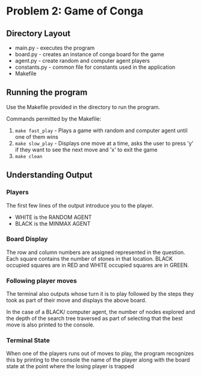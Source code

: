 # Problem 2: Game of Conga

## Directory Layout

* main.py - executes the program
* board.py - creates an instance of conga board for the game
* agent.py - create random and computer agent players
* constants.py - common file for constants used in the application
* Makefile

## Running the program

Use the Makefile provided in the directory to run the program.

Commands permitted by the Makefile:

1. `make fast_play` - Plays a game with random and computer agent until one of them wins
2. `make slow_play` - Displays one move at a time, asks the user to press 'y' if they want to see the next move and 'x' to exit the game
3. `make clean`

## Understanding Output

### Players

The first few lines of the output introduce you to the player.

* WHITE is the RANDOM AGENT
* BLACK is the MINMAX AGENT

### Board Display

The row and column numbers are assigned represented in the question. Each square contains the number of stones in that location. BLACK occupied squares are in RED and WHITE occupied squares are in GREEN.

### Following player moves

The terminal also outputs whose turn it is to play followed by the steps they took as part of their move and displays the above board.

In the case of a BLACK/ computer agent, the number of nodes explored and the depth of the search tree traversed as part of selecting that the best move is also printed to the console.

### **Terminal State**

When one of the players runs out of moves to play, the program recognizes this by printing to the console the name of the player along with the board state at the point where the losing player is trapped
